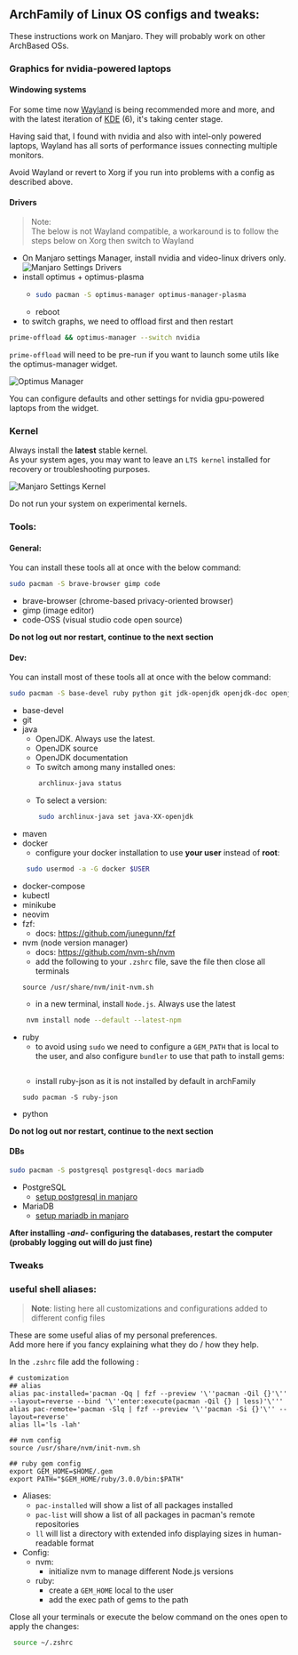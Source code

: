 ## ArchFamily of Linux OS configs and tweaks:

These instructions work on Manjaro. They will probably work on other ArchBased OSs.

### Graphics for nvidia-powered laptops

#### Windowing systems

For some time now [Wayland](https://wayland.freedesktop.org/) is being recommended more and more,
and with the latest iteration of [KDE](https://kde.org/) (6), it's taking center stage.<br>

Having said that, I found with nvidia and also with intel-only powered laptops, Wayland has all sorts of performance issues connecting
multiple monitors.

Avoid Wayland or revert to Xorg if you run into problems with a config as described above.

#### Drivers

> Note:<br>
> The below is not Wayland compatible, a workaround is to follow the steps below on Xorg then switch to Wayland

- On Manjaro settings Manager, install nvidia and video-linux drivers only.
  ![Manjaro Settings Drivers](resources/manjaro_settings_drivers.jpg "Manjaro Settings Drivers")
- install optimus + optimus-plasma
  - ```zsh
    sudo pacman -S optimus-manager optimus-manager-plasma
    ```
  - reboot
- to switch graphs, we need to offload first and then restart

```zsh
prime-offload && optimus-manager --switch nvidia
```

`prime-offload` will need to be pre-run if you want to launch some utils like the optimus-manager widget.

![Optimus Manager](resources/optimus_manager.jpg "Optimus Manager Settings")

You can configure defaults and other settings for nvidia gpu-powered laptops from the widget.

### Kernel

Always install the **latest** stable kernel.<br>
As your system ages, you may want to leave an `LTS kernel` installed for recovery or troubleshooting purposes.

![Manjaro Settings Kernel](resources/manjaro_settings_kernel.jpg "Manjaro Settings Kernel")

Do not run your system on experimental kernels.

### Tools:

#### General:

You can install these tools all at once with the below command:

```zsh
sudo pacman -S brave-browser gimp code
```

- brave-browser (chrome-based privacy-oriented browser)
- gimp (image editor)
- code-OSS (visual studio code open source)

**Do not log out nor restart, continue to the next section**

#### Dev:

You can install most of these tools all at once with the below command:

```zsh
sudo pacman -S base-devel ruby python git jdk-openjdk openjdk-doc openjdk-src maven docker docker-compose kubectl minikube neovim fzf nvm vim
```

- base-devel
- git
- java
    - OpenJDK. Always use the latest.
    - OpenJDK source
    - OpenJDK documentation
    - To switch among many installed ones:
  ```zsh
      archlinux-java status
     ```
    - To select a version:
  ```zsh
      sudo archlinux-java set java-XX-openjdk
     ```
- maven
- docker
    - configure your docker installation to use **your user** instead of **root**:
  ```zsh
   sudo usermod -a -G docker $USER
  ``` 
- docker-compose
- kubectl
- minikube
- neovim
- fzf:
    - docs: https://github.com/junegunn/fzf
- nvm (node version manager)
    - docs: https://github.com/nvm-sh/nvm
    - add the following to your `.zshrc` file, save the file then close all terminals
  ```shell
  source /usr/share/nvm/init-nvm.sh 
  ```
    - in a new terminal, install `Node.js`. Always use the latest
    ```zsh
     nvm install node --default --latest-npm
  ```
- ruby
    - to avoid using `sudo` we need to configure a `GEM_PATH` that is local to the user, and also configure `bundler`
      to use that path to install gems:
    ```shell
  ```
    - install ruby-json as it is not installed by default in archFamily
    ```shell
    sudo pacman -S ruby-json
  ```
- python

**Do not log out nor restart, continue to the next section**

#### DBs

```zsh
sudo pacman -S postgresql postgresql-docs mariadb
```

- PostgreSQL
    - [setup postgresql in manjaro](https://dev.to/tusharsadhwani/how-to-setup-postgresql-on-manjaro-linux-arch-412l)
- MariaDB
    - [setup mariadb in manjaro](https://idroot.us/install-mariadb-manjaro-21/)

**After installing _-and-_ configuring the databases, restart the computer (probably logging out will do just fine)**

### Tweaks

### useful shell aliases:

> **Note**: listing here all customizations and configurations added to different config files

These are some useful alias of my personal preferences.<br>
Add more here if you fancy explaining what they do / how they help.

In the `.zshrc` file add the following :

```shell
# customization
## alias
alias pac-installed='pacman -Qq | fzf --preview '\''pacman -Qil {}'\'' --layout=reverse --bind '\''enter:execute(pacman -Qil {} | less)'\'''
alias pac-remote='pacman -Slq | fzf --preview '\''pacman -Si {}'\'' --layout=reverse'
alias ll='ls -lah'

## nvm config
source /usr/share/nvm/init-nvm.sh

## ruby gem config
export GEM_HOME=$HOME/.gem
export PATH="$GEM_HOME/ruby/3.0.0/bin:$PATH"

```

- Aliases:
    - `pac-installed` will show a list of all packages installed
    - `pac-list` will show a list of all packages in pacman's remote repositories
    - `ll` will list a directory with extended info displaying sizes in human-readable format
- Config:
    - nvm:
        - initialize nvm to manage different Node.js versions
    - ruby:
        - create a `GEM_HOME` local to the user
        - add the exec path of gems to the path

Close all your terminals or execute the below command on the ones open to apply the changes:

```zsh
 source ~/.zshrc
  ```

####                   